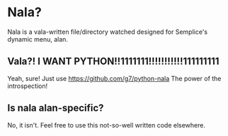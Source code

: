 Nala?
=====

Nala is a vala-written file/directory watched designed for Semplice's
dynamic menu, alan.

Vala?! I WANT PYTHON!!1111111!!!!!!!!!!!111111111
-------------------------------------------------

Yeah, sure! Just use https://github.com/g7/python-nala
The power of the introspection!

Is nala alan-specific?
----------------------

No, it isn't. Feel free to use this not-so-well written code elsewhere.

